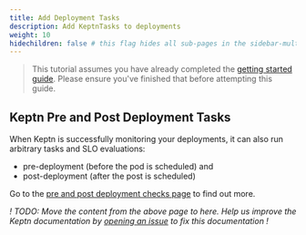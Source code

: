```yaml
---
title: Add Deployment Tasks
description: Add KeptnTasks to deployments
weight: 10
hidechildren: false # this flag hides all sub-pages in the sidebar-multicard.html
---
```


> This tutorial assumes you have already completed the [getting started guide](../getting-started/).
> Please ensure you've finished that before attempting this guide.

## Keptn Pre and Post Deployment Tasks

When Keptn is successfully monitoring your deployments, it can also run arbitrary tasks and SLO evaluations:

- pre-deployment (before the pod is scheduled) and
- post-deployment (after the post is scheduled)

Go to the [pre and post deployment checks page](../implementing/integrate#pre--and-post-deployment-checks) to find out more.

_!
TODO: Move the content from the above page to here.
Help us improve the Keptn documentation by
[opening an issue](https://github.com/keptn/lifecycle-toolkit/issues/new) to fix this documentation !_
